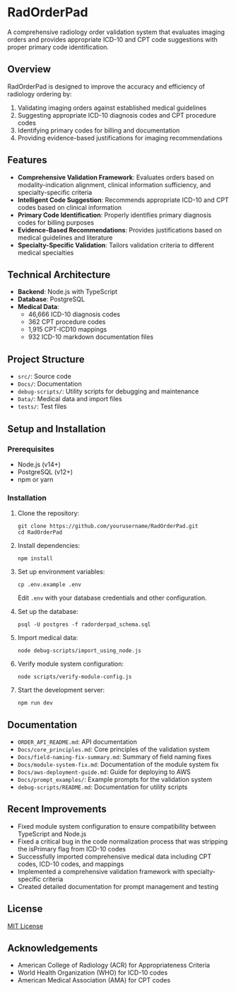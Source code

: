 # RadOrderPad

A comprehensive radiology order validation system that evaluates imaging orders and provides appropriate ICD-10 and CPT code suggestions with proper primary code identification.

## Overview

RadOrderPad is designed to improve the accuracy and efficiency of radiology ordering by:

1. Validating imaging orders against established medical guidelines
2. Suggesting appropriate ICD-10 diagnosis codes and CPT procedure codes
3. Identifying primary codes for billing and documentation
4. Providing evidence-based justifications for imaging recommendations

## Features

- **Comprehensive Validation Framework**: Evaluates orders based on modality-indication alignment, clinical information sufficiency, and specialty-specific criteria
- **Intelligent Code Suggestion**: Recommends appropriate ICD-10 and CPT codes based on clinical information
- **Primary Code Identification**: Properly identifies primary diagnosis codes for billing purposes
- **Evidence-Based Recommendations**: Provides justifications based on medical guidelines and literature
- **Specialty-Specific Validation**: Tailors validation criteria to different medical specialties

## Technical Architecture

- **Backend**: Node.js with TypeScript
- **Database**: PostgreSQL
- **Medical Data**: 
  - 46,666 ICD-10 diagnosis codes
  - 362 CPT procedure codes
  - 1,915 CPT-ICD10 mappings
  - 932 ICD-10 markdown documentation files

## Project Structure

- `src/`: Source code
- `Docs/`: Documentation
- `debug-scripts/`: Utility scripts for debugging and maintenance
- `Data/`: Medical data and import files
- `tests/`: Test files

## Setup and Installation

### Prerequisites

- Node.js (v14+)
- PostgreSQL (v12+)
- npm or yarn

### Installation

1. Clone the repository:
   ```
   git clone https://github.com/yourusername/RadOrderPad.git
   cd RadOrderPad
   ```

2. Install dependencies:
   ```
   npm install
   ```

3. Set up environment variables:
   ```
   cp .env.example .env
   ```
   Edit `.env` with your database credentials and other configuration.

4. Set up the database:
   ```
   psql -U postgres -f radorderpad_schema.sql
   ```

5. Import medical data:
   ```
   node debug-scripts/import_using_node.js
   ```

6. Verify module system configuration:
   ```
   node scripts/verify-module-config.js
   ```

7. Start the development server:
   ```
   npm run dev
   ```

## Documentation

- `ORDER_API_README.md`: API documentation
- `Docs/core_principles.md`: Core principles of the validation system
- `Docs/field-naming-fix-summary.md`: Summary of field naming fixes
- `Docs/module-system-fix.md`: Documentation of the module system fix
- `Docs/aws-deployment-guide.md`: Guide for deploying to AWS
- `Docs/prompt_examples/`: Example prompts for the validation system
- `debug-scripts/README.md`: Documentation for utility scripts

## Recent Improvements

- Fixed module system configuration to ensure compatibility between TypeScript and Node.js
- Fixed a critical bug in the code normalization process that was stripping the isPrimary flag from ICD-10 codes
- Successfully imported comprehensive medical data including CPT codes, ICD-10 codes, and mappings
- Implemented a comprehensive validation framework with specialty-specific criteria
- Created detailed documentation for prompt management and testing

## License

[MIT License](LICENSE)

## Acknowledgements

- American College of Radiology (ACR) for Appropriateness Criteria
- World Health Organization (WHO) for ICD-10 codes
- American Medical Association (AMA) for CPT codes